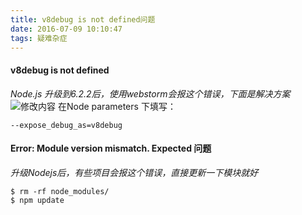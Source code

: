 ```yaml
---
title: v8debug is not defined问题
date: 2016-07-09 10:10:47
tags: 疑难杂症
---
```

#### v8debug is not defined
*Node.js 升级到6.2.2后，使用webstorm会报这个错误，下面是解决方案*
![修改内容](../picture/v8Debug.png)
在Node parameters 下填写：
```    code
--expose_debug_as=v8debug
```
#### Error: Module version mismatch. Expected 问题

*升级Nodejs后，有些项目会报这个错误，直接更新一下模块就好*
````    shell
$ rm -rf node_modules/
$ npm update
````
